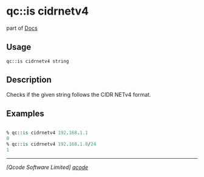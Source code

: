 qc::is cidrnetv4
================

part of [Docs](../index.md)

Usage
-----
`qc::is cidrnetv4 string`

Description
----------
Checks if the given string follows the CIDR NETv4 format.

Examples
--------
```tcl

% qc::is cidrnetv4 192.168.1.1
0
% qc::is cidrnetv4 192.168.1.0/24
1
```

----------------------------------
*[Qcode Software Limited] [qcode]*

[qcode]: http://www.qcode.co.uk "Qcode Software"
